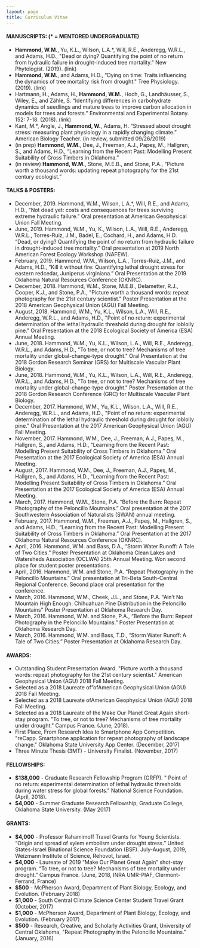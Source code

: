 ```yaml
---
layout: page
title: Curriculum Vitae
---
```


#### MANUSCRIPTS: (* = MENTORED UNDERGRADUATE)
- **Hammond, W.M.**, Yu, K.L., Wilson, L.A.*, Will, R.E., Anderegg, W.R.L., and Adams, H.D., "Dead or dying? Quantifying the point of no return from hydraulic failure in drought-induced tree mortality." New Phytologist. (2019). (link)
- **Hammond, W.M.**, and Adams, H.D., "Dying on time: Traits influencing the dynamics of tree mortality risk from drought." Tree Physiology. (2019). (link)
- Hartmann, H., Adams, H., **Hammond, W.M.**, Hoch, G., Landhäusser, S., Wiley, E., and Zähle, S. “Identifying differences in carbohydrate dynamics of seedlings and mature trees to improve carbon allocation in models for trees and forests.” Environmental and Experimental Botany. 152: 7-18. (2018). (link)  
- Kant, M.*, Angle, J., **Hammond, W.**, Adams, H. “Stressed about drought stress: measuring plant physiology in a rapidly changing climate.” American Biology Teacher. (in review, submitted 09/26/2019)  
- (in prep) **Hammond, W.M.**, Dee, J., Freeman, A.J., Papeş, M., Hallgren, S., and Adams, H.D., “Learning from the Recent Past: Modelling Present Suitability of Cross Timbers in Oklahoma.” 
- (in review) **Hammond, W.M.**, Stone, M.E.B., and Stone, P.A., “Picture worth a thousand words: updating repeat photography for the 21st century ecologist.”

#### TALKS & POSTERS:
- December, 2019. Hammond, W.M., Wilson, L.A.*, Will, R.E., and Adams, H.D., “Not dead yet: costs and consequences for trees surviving extreme hydraulic failure.” Oral presentation at American Geophysical Union Fall Meeting. 
- June, 2019. Hammond, W.M., Yu, K., Wilson, L.A., Will, R.E., Anderegg, W.R.L., Torres-Ruiz, J.M., Badel, E., Cochard, H., and Adams, H.D.  “Dead, or dying? Quantifying the point of no return from hydraulic failure in drought-induced tree mortality.” Oral presentation at 2019 North American Forest Ecology Workshop (NAFEW).
- February, 2019. Hammond, W.M., Wilson, L.A., Torres-Ruiz, J.M., and Adams, H.D., “Kill it without fire: Quantifying lethal drought stress for eastern redcedar, Juniperus virginiana.” Oral Presentation at the 2019 Oklahoma Natural Resources Conference (OKNRC).
- December, 2018. Hammond, W.M., Stone, M.E.B., Delametter, R.J., Cooper, K.J., and Stone, P.A., "Picture worth a thousand words: repeat photography for the 21st century scientist." Poster Presentation at the 2018 American Geophysical Union (AGU) Fall Meeting.
- August, 2018. Hammond, W.M., Yu, K.L., Wilson, L.A., Will, R.E., Anderegg, W.R.L., and Adams, H.D., "Point of no return: experimental determination of the lethal hydraulic threshold during drought for loblolly pine." Oral Presentation at the 2018 Ecological Society of America (ESA) Annual Meeting.
- June, 2018.  Hammond, W.M., Yu, K.L., Wilson, L.A., Will, R.E., Anderegg, W.R.L., and Adams, H.D., "To tree, or not to tree? Mechanisms of tree mortality under global-change-type drought." Oral Presentation at the 2018 Gordon Research Seminar (GRS) for Multiscale Vascular Plant Biology.
- June, 2018.  Hammond, W.M., Yu, K.L., Wilson, L.A., Will, R.E., Anderegg, W.R.L., and Adams, H.D., "To tree, or not to tree? Mechanisms of tree mortality under global-change-type drought." Poster Presentation at the 2018 Gordon Research Conference (GRC) for Multiscale Vascular Plant Biology.
- December, 2017. Hammond, W.M., Yu, K.L., Wilson, L.A., Will, R.E., Anderegg, W.R.L., and Adams, H.D., "Point of no return: experimental determination of the lethal hydraulic threshold during drought for loblolly pine." Oral Presentation at the 2017 American Geophysical Union (AGU) Fall Meeting. 
- November, 2017. Hammond, W.M., Dee, J., Freeman, A.J., Papeş, M., Hallgren, S., and Adams, H.D., “Learning from the Recent Past: Modelling Present Suitability of Cross Timbers in Oklahoma.” Oral Presentation at the 2017 Ecological Society of America (ESA) Annual Meeting.
- August, 2017. Hammond, W.M., Dee, J., Freeman, A.J., Papeş, M., Hallgren, S., and Adams, H.D., “Learning from the Recent Past: Modelling Present Suitability of Cross Timbers in Oklahoma.” Oral Presentation at the 2017 Ecological Society of America (ESA) Annual Meeting.
- March, 2017. Hammond, W.M., Stone, P.A. “Before the Burn: Repeat Photography of the Peloncillo Moutnains.” Oral presentation at the 2017 Southwestern Association of Naturalists (SWAN) annual meeting.
- February, 2017. Hammond, W.M., Freeman, A.J., Papeş, M., Hallgren, S., and Adams, H.D., “Learning from the Recent Past: Modelling Present Suitability of Cross Timbers in Oklahoma.” Oral Presentation at the 2017 Oklahoma Natural Resources Conference (OKNRC).
- April, 2016. Hammond, W.M. and Bass, D.A., “Storm Water Runoff: A Tale of Two Cities.” Poster Presentation at Oklahoma Clean Lakes and Watersheds Association (OCLWA) 25th Annual Meeting. Won second place for student poster presentations.
- April, 2016. Hammond, W.M. and Stone, P.A. “Repeat Photography in the Peloncillo Mountains.” Oral presentation at Tri-Beta South-Central Regional Conference. Second place oral presentation for the conference. 
- March, 2016. Hammond, W.M., Cheek, J.L., and Stone, P.A. “Ain’t No Mountain High Enough: Chihuahuan Pine Distribution in the Peloncillo Mountains” Poster Presentation at Oklahoma Research Day.
- March, 2016. Hammond, W.M. and Stone, P.A., “Before the Burn: Repeat Photography in the Peloncillo Mountains.” Poster Presentation at Oklahoma Research Day.
- March, 2016. Hammond, W.M. and Bass, T.D., “Storm Water Runoff: A Tale of Two Cities.” Poster Presentation at Oklahoma Research Day.

#### AWARDS:
- Outstanding Student Presentation Award. "Picture worth a thousand words: repeat photography for the 21st century scientist." American Geophysical Union (AGU) 2018 Fall Meeting.
- Selected as a 2018 Laureate of”ofAmerican Geophysical Union (AGU) 2018 Fall Meeting.
- Selected as a 2018 Laureate ofAmerican Geophysical Union (AGU) 2018 Fall Meeting.
- Selected as a 2018 Laureate of the Make Our Planet Great Again short-stay program. "To tree, or not to tree? Mechanisms of tree mortality under drought." Campus France. (June, 2018).
- First Place,  From Research Idea to Smartphone App Competition.   "reCapp. Smartphone application for repeat photography of landscape change." Oklahoma State University App Center. (December, 2017)
- Three Minute Thesis (3MT) - University Finalist. (November, 2017)

#### FELLOWSHIPS:
- **$138,000** - Graduate Research Fellowship Program (GRFP). " Point of no return: experimental determination of lethal hydraulic thresholds during water stress for global forests." National Science Foundation. (April, 2018).
- **$4,000** - Summer Graduate Research Fellowship, Graduate College, Oklahoma State University. (May 2017)

#### GRANTS:
- **$4,000** - Professor Rahamimoff Travel Grants for Young Scientists. “Origin and spread of xylem embolism under drought stress.”  United States-Israel Binational Science Foundation (BSF). July-August, 2019, Weizmann Institute of Science, Rehovot, Israel.
- **$4,000** - Laureate of 2019 “Make Our Planet Great Again” shot-stay program. “To tree, or not to tree? Mechanisms of tree mortality under drought.”  Campus France. (June, 2018, INRA UMR-PIAF, Clermont-Ferrand, France)
- **$500** - McPherson Award, Department of Plant Biology, Ecology, and Evolution. (February 2018)
- **$1,000** - South Central Climate Science Center Student Travel Grant (October, 2017)
- **$1,000** - McPherson Award, Department of Plant Biology, Ecology, and Evolution. (February 2017)
- **$500** - Research, Creative, and Scholarly Activities Grant, University of Central Oklahoma, "Repeat Photography in the Peloncillo Mountains." (January, 2016)
